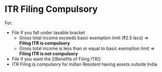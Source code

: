 # ITR Filing Compulsory

For:

-   File if you fall under taxable bracket
	-   Gross total income exceeds basic exemption limit (₹2.5 lacs) ⇒ **Filing ITR is compulsory**
	-   Gross total income is less than or equal to basic exemption limit ⇒ **Filing ITR is not compulsory**
-   File if you want the [[Benefits of Filing ITR]]
-   ITR Filing is compulsory for Indian Resident having assets outside India